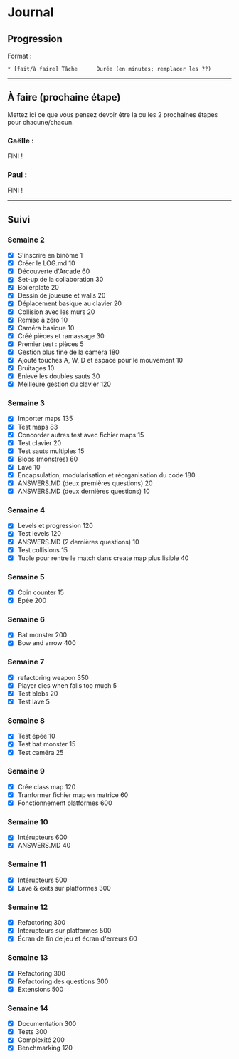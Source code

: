 # Journal

## Progression

Format :

    * [fait/à faire] Tâche      Durée (en minutes; remplacer les ??)

---

## À faire (prochaine étape)

Mettez ici ce que vous pensez devoir être la ou les 2 prochaines étapes pour chacune/chacun.

### Gaëlle : 

FINI !


### Paul : 

FINI !

---

## Suivi

### Semaine 2

* [x] S'inscrire en binôme                                             1
* [x] Créer le LOG.md                                                 10
* [x] Découverte d'Arcade                                             60
* [x] Set-up de la collaboration                                      30
* [x] Boilerplate                                                     20
* [x] Dessin de joueuse et walls                                      20
* [x] Déplacement basique au clavier                                  20
* [x] Collision avec les murs                                         20
* [x] Remise à zéro                                                   10
* [x] Caméra basique                                                  10
* [x] Créé pièces et ramassage                                        30
* [x] Premier test : pièces                                            5
* [x] Gestion plus fine de la caméra                                 180
* [x] Ajouté touches A, W, D et espace pour le mouvement              10
* [x] Bruitages                                                       10
* [x] Enlevé les doubles sauts                                        30
* [x] Meilleure gestion du clavier                                   120

### Semaine 3

* [x] Importer maps                                                  135
* [x] Test maps                                                       83
* [x] Concorder autres test avec fichier maps                         15
* [x] Test clavier                                                    20
* [x] Test sauts multiples                                            15
* [x] Blobs (monstres)                                                60
* [x] Lave                                                            10
* [x] Encapsulation, modularisation et réorganisation du code        180    
* [x] ANSWERS.MD (deux premières questions)                           20 
* [x] ANSWERS.MD (deux dernières questions)                           10

### Semaine 4

* [x] Levels et progression                                          120
* [x] Test levels                                                    120
* [x] ANSWERS.MD (2 dernières questions)                              10
* [x] Test collisions                                                 15
* [x] Tuple pour rentre le match dans create map plus lisible         40

### Semaine 5

* [x] Coin counter                                                    15
* [x] Epée                                                           200

### Semaine 6

* [x] Bat monster                                                    200 
* [x] Bow and arrow                                                  400

### Semaine 7

* [x] refactoring weapon                                             350
* [x] Player dies when falls too much                                  5
* [x] Test blobs                                                      20                          
* [x] Test lave                                                        5

### Semaine 8

* [x] Test épée                                                       10
* [x] Test bat monster                                                15
* [x] Test caméra                                                     25

### Semaine 9

* [x] Crée class map                                                 120
* [x] Tranformer fichier map en matrice                               60
* [x] Fonctionnement platformes                                      600

### Semaine 10

* [x] Intérupteurs                                                   600
* [x] ANSWERS.MD                                                      40

### Semaine 11

* [x] Intérupteurs                                                   500
* [x] Lave & exits sur platformes                                    300

### Semaine 12

* [x] Refactoring                                                    300
* [x] Interupteurs sur platformes                                    500
* [x] Écran de fin de jeu et écran d'erreurs                          60

### Semaine 13

* [x] Refactoring                                                    300
* [x] Refactoring des questions                                      300
* [x] Extensions                                                     500

### Semaine 14

* [x] Documentation                                                  300
* [x] Tests                                                          300
* [x] Complexité                                                     200
* [x] Benchmarking                                                   120
